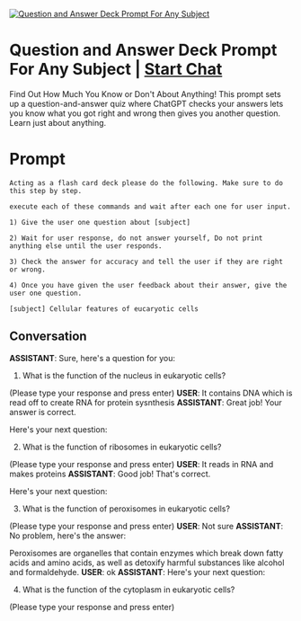 
[![Question and Answer Deck Prompt For Any Subject](https://flow-prompt-covers.s3.us-west-1.amazonaws.com/icon/vintage/vint_4.png)](https://gptcall.net/chat.html?data=%7B%22contact%22%3A%7B%22id%22%3A%22F3fkNglsQfZjJV3FPw-NA%22%2C%22flow%22%3Atrue%7D%7D)
# Question and Answer Deck Prompt For Any Subject | [Start Chat](https://gptcall.net/chat.html?data=%7B%22contact%22%3A%7B%22id%22%3A%22F3fkNglsQfZjJV3FPw-NA%22%2C%22flow%22%3Atrue%7D%7D)
Find Out How Much You Know or Don't About Anything! This prompt sets up a question-and-answer quiz where ChatGPT checks your answers lets you know what you got right and wrong then gives you another question. Learn just about anything.

# Prompt

```
Acting as a flash card deck please do the following. Make sure to do this step by step.

execute each of these commands and wait after each one for user input.

1) Give the user one question about [subject]

2) Wait for user response, do not answer yourself, Do not print anything else until the user responds.

3) Check the answer for accuracy and tell the user if they are right or wrong.

4) Once you have given the user feedback about their answer, give the user one question.

[subject] Cellular features of eucaryotic cells
```

## Conversation

**ASSISTANT**: Sure, here's a question for you:



1) What is the function of the nucleus in eukaryotic cells?



(Please type your response and press enter)
**USER**: It contains DNA which is read off to create RNA for protein sysnthesis
**ASSISTANT**: Great job! Your answer is correct.



Here's your next question:



2) What is the function of ribosomes in eukaryotic cells?



(Please type your response and press enter)
**USER**: It reads in RNA and makes proteins
**ASSISTANT**: Good job! That's correct.



Here's your next question:



3) What is the function of peroxisomes in eukaryotic cells?



(Please type your response and press enter)
**USER**: Not sure
**ASSISTANT**: No problem, here's the answer:



Peroxisomes are organelles that contain enzymes which break down fatty acids and amino acids, as well as detoxify harmful substances like alcohol and formaldehyde.
**USER**: ok
**ASSISTANT**: Here's your next question:



4) What is the function of the cytoplasm in eukaryotic cells?



(Please type your response and press enter)


